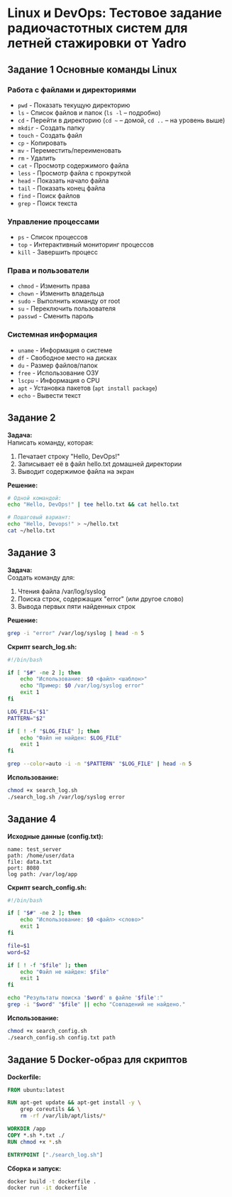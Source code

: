 # Linux и DevOps: Тестовое задание радиочастотных систем для летней стажировки от Yadro

## Задание 1 Основные команды Linux

### Работа с файлами и директориями
- `pwd` - Показать текущую директорию
- `ls` - Список файлов и папок (`ls -l` – подробно)
- `cd` - Перейти в директорию (`cd ~` – домой, `cd ..` – на уровень выше)
- `mkdir` - Создать папку
- `touch` - Создать файл
- `cp` - Копировать
- `mv` - Переместить/переименовать
- `rm` - Удалить
- `cat` - Просмотр содержимого файла
- `less` - Просмотр файла с прокруткой
- `head` - Показать начало файла
- `tail` - Показать конец файла
- `find` - Поиск файлов
- `grep` - Поиск текста

### Управление процессами
- `ps` - Список процессов
- `top` - Интерактивный мониторинг процессов
- `kill` - Завершить процесс

### Права и пользователи
- `chmod` - Изменить права
- `chown` - Изменить владельца
- `sudo` - Выполнить команду от root
- `su` - Переключить пользователя
- `passwd` - Сменить пароль

### Системная информация
- `uname` - Информация о системе
- `df` - Свободное место на дисках
- `du` - Размер файлов/папок
- `free` - Использование ОЗУ
- `lscpu` - Информация о CPU
- `apt` - Установка пакетов (`apt install package`)
- `echo` - Вывести текст

## Задание 2

**Задача:**  
Написать команду, которая:
1. Печатает строку "Hello, DevOps!"
2. Записывает её в файл hello.txt домашней директории
3. Выводит содержимое файла на экран

**Решение:**
```bash
# Одной командой:
echo "Hello, DevOps!" | tee hello.txt && cat hello.txt

# Пошаговый вариант:
echo "Hello, Devops!" > ~/hello.txt
cat ~/hello.txt
```

## Задание 3

**Задача:**  
Создать команду для:
1. Чтения файла /var/log/syslog
2. Поиска строк, содержащих "error" (или другое слово)
3. Вывода первых пяти найденных строк

**Решение:**
```bash
grep -i "error" /var/log/syslog | head -n 5
```

**Скрипт search_log.sh:**
```bash
#!/bin/bash

if [ "$#" -ne 2 ]; then
    echo "Использование: $0 <файл> <шаблон>"
    echo "Пример: $0 /var/log/syslog error"
    exit 1
fi

LOG_FILE="$1"
PATTERN="$2"

if [ ! -f "$LOG_FILE" ]; then
    echo "Файл не найден: $LOG_FILE"
    exit 1
fi

grep --color=auto -i -n "$PATTERN" "$LOG_FILE" | head -n 5
```

**Использование:**
```bash
chmod +x search_log.sh
./search_log.sh /var/log/syslog error
```

## Задание 4

**Исходные данные (config.txt):**
```
name: test_server
path: /home/user/data
file: data.txt
port: 8080
log path: /var/log/app
```

**Скрипт search_config.sh:**
```bash
#!/bin/bash

if [ "$#" -ne 2 ]; then
    echo "Использование: $0 <файл> <слово>"
    exit 1
fi

file=$1
word=$2

if [ ! -f "$file" ]; then
    echo "Файл не найден: $file"
    exit 1
fi

echo "Результаты поиска '$word' в файле '$file':"
grep -i "$word" "$file" || echo "Совпадений не найдено."
```

**Использование:**
```bash
chmod +x search_config.sh
./search_config.sh config.txt path
```

## Задание 5 Docker-образ для скриптов

**Dockerfile:**
```dockerfile
FROM ubuntu:latest

RUN apt-get update && apt-get install -y \
    grep coreutils && \
    rm -rf /var/lib/apt/lists/*

WORKDIR /app
COPY *.sh *.txt ./
RUN chmod +x *.sh

ENTRYPOINT ["./search_log.sh"]
```

**Сборка и запуск:**
```bash
docker build -t dockerfile .
docker run -it dockerfile
```
